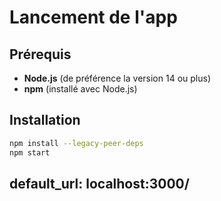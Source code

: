 # Lancement de l'app

## Prérequis

- **Node.js** (de préférence la version 14 ou plus)
- **npm** (installé avec Node.js)

## Installation

```bash
npm install --legacy-peer-deps
npm start
```

## default_url: localhost:3000/
